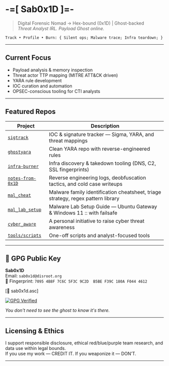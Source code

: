# -=[ Sab0x1D ]=-
> Digital Forensic Nomad → Hex-bound (0x1D) | Ghost-backed  
> _Threat Analyst IRL. Payload Ghost online._

 `
Track • Profile • Burn:
{
  Silent ops;
  Malware trace;
  Infra teardown;
}
`

---

## Current Focus

- Payload analysis & memory inspection  
- Threat actor TTP mapping (MITRE ATT&CK driven)  
- YARA rule development  
- IOC curation and automation  
- OPSEC-conscious tooling for CTI analysts

---

## Featured Repos

| Project                                                         | Description                                                                      |
|-----------------------------------------------------------------|----------------------------------------------------------------------------------|
| [`sigtrack`](https://github.com/sab0x1d/sigtrack)               | IOC & signature tracker — Sigma, YARA, and threat mappings                       |
| [`ghostyara`](https://github.com/sab0x1d/ghostyara)             | Clean YARA repo with reverse-engineered rules                                    |
| [`infra-burner`](https://github.com/sab0x1d/infra-burner)       | Infra discovery & takedown tooling (DNS, C2, SSL fingerprints)                   |
| [`notes-from-0x1D`](https://github.com/sab0x1d/notes-from-0x1D) | Reverse engineering logs, deobfuscation tactics, and cold case writeups          |
| [`mal_cheat`](https://github.com/Sab0x1D/mal_cheat)             | Malware family identification cheatsheet, triage strategy, regex pattern library |
| [`mal_lab_setup`](https://github.com/Sab0x1D/mal_lab_setup)     | Malware Lab Setup Guide — Ubuntu Gateway & Windows 11 :: with failsafe           |
| [`cyber_aware`](https://github.com/Sab0x1D/cyber_aware)         | A personal initiative to raise cyber threat awareness                            |
| [`tools/scripts`](https://github.com/Sab0x1D/notes-from-0x1D/tools)| One-off scripts and analyst-focused tools                           |

---

## 🔐 GPG Public Key

**Sab0x1D**   
Email: `sab0x1d@disroot.org`  
🔑 Fingerprint: `7095 4B8F 7C6C 5F3C 9C2D  B5BE F39C 180A F044 4612`  

[📎 sab0x1d.asc] 

[![GPG Verified](https://img.shields.io/badge/GPG-Verified-00b050?logo=gnuprivacyguard&logoColor=white)](https://github.com/Sab0x1D/00.Sab0x1d/blob/main/sab0x1d.asc)

_You don't need to see the ghost to know it's there._

---

## Licensing & Ethics

I support responsible disclosure, ethical red/blue/purple team research, and data use within legal bounds.  
If you use my work — CREDIT IT. If you weaponize it — DON’T.

---

